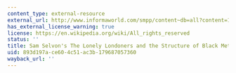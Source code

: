 ```yaml
---
content_type: external-resource
external_url: http://www.informaworld.com/smpp/content~db=all?content=10.1080/17528630802513417
has_external_license_warning: true
license: https://en.wikipedia.org/wiki/All_rights_reserved
status: ''
title: Sam Selvon's The Lonely Londoners and the Structure of Black Metropolitan Life
uid: 893d197a-ce60-4c51-ac3b-179687057360
wayback_url: ''
---
```

